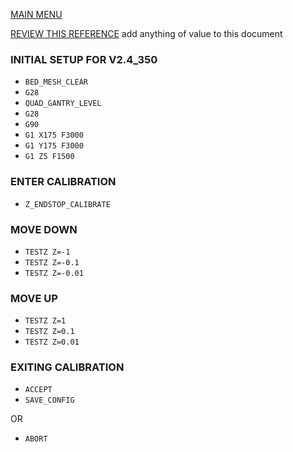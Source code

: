 [MAIN MENU](/README.md)

[REVIEW THIS REFERENCE](https://docs.vorondesign.com/community/howto/120decibell/z_endstop_configuration.html) add anything of value to this document

### INITIAL SETUP FOR V2.4_350
- `BED_MESH_CLEAR`
- `G28`
- `QUAD_GANTRY_LEVEL`
- `G28`
- `G90`
- `G1 X175 F3000`
- `G1 Y175 F3000`
- `G1 Z5 F1500`

### ENTER CALIBRATION
- `Z_ENDSTOP_CALIBRATE`

### MOVE DOWN
- `TESTZ Z=-1`
- `TESTZ Z=-0.1`
- `TESTZ Z=-0.01`

### MOVE UP
- `TESTZ Z=1`
- `TESTZ Z=0.1`
- `TESTZ Z=0.01`

### EXITING CALIBRATION
- `ACCEPT`
- `SAVE_CONFIG`

OR
- `ABORT`

